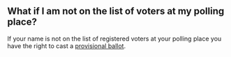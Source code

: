 ## What if I am not on the list of voters at my polling place?  

If your name is not on the list of registered voters at your polling place you have the right to cast a [provisional ballot](#item-what-is-provisional-ballot).


